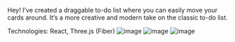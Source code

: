 Hey! I’ve created a draggable to-do list where you can easily move your cards around. It’s a more creative and modern take on the classic to-do list.

Technologies: React, Three.js (Fiber)
![image](https://github.com/user-attachments/assets/c2e7249d-b242-4991-9c4a-428796c168d7)
![image](https://github.com/user-attachments/assets/ae9fd87e-e029-442a-8b41-9daf948f9e78)
![image](https://github.com/user-attachments/assets/335cf785-a121-40be-b71a-6b7d43fece01)

